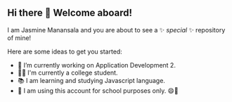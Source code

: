 ## Hi there 👋 Welcome aboard!
I am Jasmine Manansala and you are about to see a ✨ _special_ ✨ repository of mine!

Here are some ideas to get you started:

- 🔭 I’m currently working on Application Development 2.
- 👩‍🎓 I'm currently a college student.
- 📚 I am learning and studying Javascript language.
- 🏫 I am using this account for school purposes only. 😄🥰
